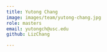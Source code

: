 ```yaml
---
title: Yutong Chang
image: images/team/yutong-chang.jpg
role: masters
email: yutongch@usc.edu
github: LizChang

---
```


